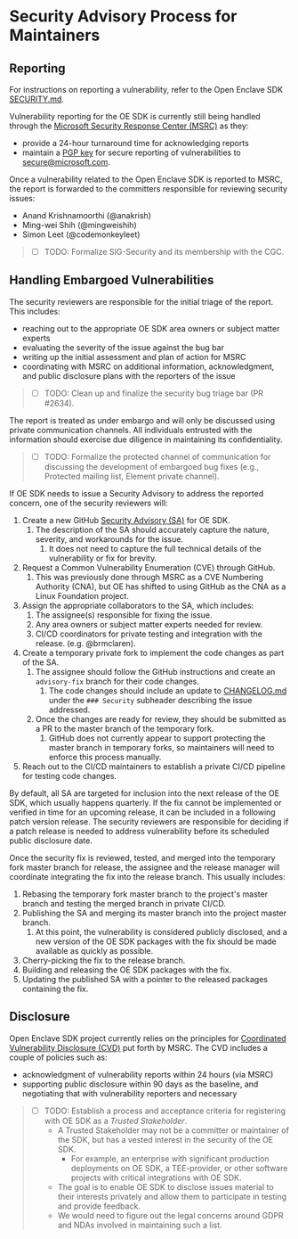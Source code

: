 # Security Advisory Process for Maintainers

## Reporting

For instructions on reporting a vulnerability, refer to the Open Enclave SDK [SECURITY.md](https://github.com/openenclave/openenclave/security/policy#reporting-a-vulnerability).

Vulnerability reporting for the OE SDK is currently still being handled through the [Microsoft Security Response Center (MSRC)](https://www.microsoft.com/en-us/msrc) as they:

- provide a 24-hour turnaround time for acknowledging reports
- maintain a [PGP key](https://www.microsoft.com/en-us/msrc/pgp-key-msrc#:~:text=MSRC%20PGP%20Key%20Last%20updated%3A%20October%2031%2C%202019,us.%20Click%20here%20to%20submit%20a%20security%20vulnerability) for secure reporting of vulnerabilities to secure@microsoft.com.

Once a vulnerability related to the Open Enclave SDK is reported to MSRC, the report is forwarded to the committers responsible for reviewing security issues:

- Anand Krishnamoorthi (@anakrish)
- Ming-wei Shih (@mingweishih)
- Simon Leet (@codemonkeyleet)

> - [ ] TODO: Formalize SIG-Security and its membership with the CGC.

## Handling Embargoed Vulnerabilities

The security reviewers are responsible for the initial triage of the report. This includes:

- reaching out to the appropriate OE SDK area owners or subject matter experts
- evaluating the severity of the issue against the bug bar
- writing up the initial assessment and plan of action for MSRC
- coordinating with MSRC on additional information, acknowledgment, and public disclosure plans with the reporters of the issue

> - [ ] TODO: Clean up and finalize the security bug triage bar (PR #2634).

The report is treated as under embargo and will only be discussed using private communication channels.
All individuals entrusted with the information should exercise due diligence in maintaining its confidentiality.

> - [ ] TODO: Formalize the protected channel of communication for discussing the development of embargoed bug fixes (e.g., Protected mailing list, Element private channel).

If OE SDK needs to issue a Security Advisory to address the reported concern, one of the security reviewers will:

1. Create a new GitHub [Security Advisory (SA)](https://github.com/openenclave/openenclave/security/advisories) for OE SDK.
   1. The description of the SA should accurately capture the nature, severity, and workarounds for the issue.
      1. It does not need to capture the full technical details of the vulnerability or fix for brevity.
2. Request a Common Vulnerability Enumeration (CVE) through GitHub.
   1. This was previously done through MSRC as a CVE Numbering Authority (CNA), but OE has shifted to using GitHub as the CNA as a Linux Foundation project.
3. Assign the appropriate collaborators to the SA, which includes:
   1. The assignee(s) responsible for fixing the issue.
   2. Any area owners or subject matter experts needed for review.
   3. CI/CD coordinators for private testing and integration with the release. (e.g. @brmclaren).
4. Create a temporary private fork to implement the code changes as part of the SA.
   1. The assignee should follow the GitHub instructions and create an `advisory-fix` branch for their code changes.
      1. The code changes should include an update to [CHANGELOG.md](/CHANGELOG.md) under the `### Security` subheader describing the issue addressed.
   2. Once the changes are ready for review, they should be submitted as a PR to the master branch of the temporary fork.
      1. GitHub does not currently appear to support protecting the master branch in temporary forks, so maintainers will need to enforce this process manually.
5. Reach out to the CI/CD maintainers to establish a private CI/CD pipeline for testing code changes.

By default, all SA are targeted for inclusion into the next release of the OE SDK, which usually happens quarterly.
If the fix cannot be implemented or verified in time for an upcoming release, it can be included in a following patch version release.
The security reviewers are responsible for deciding if a patch release is needed to address vulnerability before its scheduled public disclosure date.

Once the security fix is reviewed, tested, and merged into the temporary fork master branch for release,
the assignee and the release manager will coordinate integrating the fix into the release branch.
This usually includes:

1. Rebasing the temporary fork master branch to the project's master branch and testing the merged branch in private CI/CD.
2. Publishing the SA and merging its master branch into the project master branch.
   1. At this point, the vulnerability is considered publicly disclosed, and a new version of the OE SDK packages with the fix should be made available as quickly as possible.
3. Cherry-picking the fix to the release branch.
4. Building and releasing the OE SDK packages with the fix.
5. Updating the published SA with a pointer to the released packages containing the fix.

## Disclosure

Open Enclave SDK project currently relies on the principles for [Coordinated Vulnerability Disclosure (CVD)](https://www.microsoft.com/en-us/msrc/cvd) put forth by MSRC.
The CVD includes a couple of policies such as:

- acknowledgment of vulnerability reports within 24 hours (via MSRC)
- supporting public disclosure within 90 days as the baseline, and negotiating that with vulnerability reporters and necessary

> - [ ] TODO: Establish a process and acceptance criteria for registering with OE SDK as a _Trusted Stakeholder_.
>   - A Trusted Stakeholder may not be a committer or maintainer of the SDK, but has a vested interest in the security of the OE SDK.
>     - For example, an enterprise with significant production deployments on OE SDK, a TEE-provider, or other software projects with critical integrations with OE SDK.
>   - The goal is to enable OE SDK to disclose issues material to their interests privately and allow them to participate in testing and provide feedback.
>   - We would need to figure out the legal concerns around GDPR and NDAs involved in maintaining such a list.
